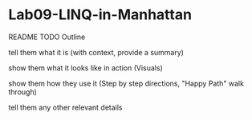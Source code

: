 # Lab09-LINQ-in-Manhattan

README TODO Outline

tell them what it is (with context, provide a summary)

show them what it looks like in action (Visuals)

show them how they use it (Step by step directions, "Happy Path" walk through)

tell them any other relevant details
